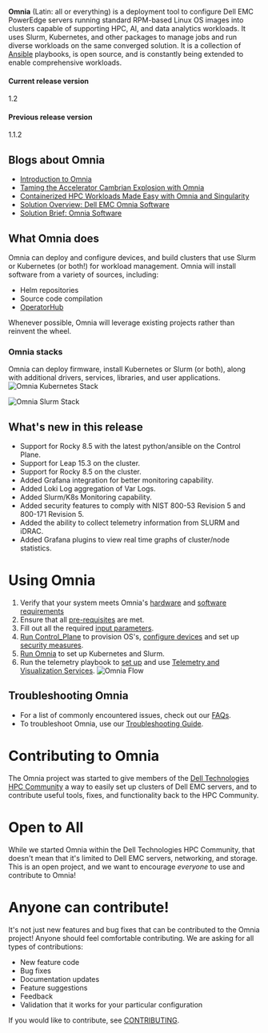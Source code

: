 **Omnia** (Latin: all or everything) is a deployment tool to configure Dell EMC PowerEdge servers running standard RPM-based Linux OS images into clusters capable of supporting HPC, AI, and data analytics workloads. It uses Slurm, Kubernetes, and other packages to manage jobs and run diverse workloads on the same converged solution. It is a collection of [Ansible](https://ansible.com) playbooks, is open source, and is constantly being extended to enable comprehensive workloads.

#### Current release version
1.2

#### Previous release version
1.1.2

## Blogs about Omnia
- [Introduction to Omnia](https://infohub.delltechnologies.com/p/omnia-open-source-deployment-of-high-performance-clusters-to-run-simulation-ai-and-data-analytics-workloads/)
- [Taming the Accelerator Cambrian Explosion with Omnia](https://infohub.delltechnologies.com/p/taming-the-accelerator-cambrian-explosion-with-omnia/)
- [Containerized HPC Workloads Made Easy with Omnia and Singularity](https://infohub.delltechnologies.com/p/containerized-hpc-workloads-made-easy-with-omnia-and-singularity/)
- [Solution Overview: Dell EMC Omnia Software](https://infohub.delltechnologies.com/section-assets/omnia-solution-overview)
- [Solution Brief: Omnia Software](https://infohub.delltechnologies.com/section-assets/omnia-solution-brief)

## What Omnia does
Omnia can deploy and configure devices, and build clusters that use Slurm or Kubernetes (or both!) for workload management. Omnia will install software from a variety of sources, including:
- Helm repositories
- Source code compilation
- [OperatorHub](https://operatorhub.io)

Whenever possible, Omnia will leverage existing projects rather than reinvent the wheel.

### Omnia stacks
Omnia can deploy firmware, install Kubernetes or Slurm (or both), along with additional drivers, services, libraries, and user applications.
![Omnia Kubernetes Stack](images/omnia-k8s.png)

![Omnia Slurm Stack](images/omnia-slurm.png)  

## What's new in this release
- Support for Rocky 8.5 with the latest python/ansible on the Control Plane.
- Support for Leap 15.3 on the cluster.
- Support for Rocky 8.5 on the cluster.
- Added Grafana integration for better monitoring capability.
- Added Loki Log aggregation of Var Logs.
- Added Slurm/K8s Monitoring capability.
- Added security features to comply with NIST 800-53 Revision 5 and 800-171 Revision 5.
- Added the ability to collect telemetry information from SLURM and iDRAC.
- Added Grafana plugins to view real time graphs of cluster/node statistics.

# Using Omnia
1. Verify that your system meets Omnia's [hardware](Support_Matrix/Hardware) and [software requirements](Support_Matrix/Software/Operating_Systems)
2. Ensure that all [pre-requisites](PreRequisites) are met.
3. Fill out all the required [input parameters](Input_Parameter_Guide).
4. [Run Control_Plane](Installation_Guides/INSTALL_OMNIA_CONTROL_PLANE.md) to provision OS's, [configure devices](Device_Configuration) and set up [security measures](Security).
5. [Run Omnia](Installation_Guides/INSTALL_OMNIA_CLI.md) to set up Kubernetes and Slurm.
6. Run the telemetry playbook to [set up](Installation_Guides/INSTALL_TELEMETRY.md) and use [Telemetry and Visualization Services](Telemetry_Visualization).
![Omnia Flow](images/Omnia_Flow.png)

## Troubleshooting Omnia
* For a list of commonly encountered issues, check out our [FAQs](Troubleshooting/FAQ.md).
* To troubleshoot Omnia, use our [Troubleshooting Guide](Troubleshooting/Troubleshooting_Guide.md).


# Contributing to Omnia
The Omnia project was started to give members of the [Dell Technologies HPC Community](https://dellhpc.org) a way to easily set up clusters of Dell EMC servers, and to contribute useful tools, fixes, and functionality back to the HPC Community.

# Open to All
While we started Omnia within the Dell Technologies HPC Community, that doesn't mean that it's limited to Dell EMC servers, networking, and storage. This is an open project, and we want to encourage *everyone* to use and contribute to Omnia!

# Anyone can contribute!
It's not just new features and bug fixes that can be contributed to the Omnia project! Anyone should feel comfortable contributing. We are asking for all types of contributions:
* New feature code
* Bug fixes
* Documentation updates
* Feature suggestions
* Feedback
* Validation that it works for your particular configuration

If you would like to contribute, see [CONTRIBUTING](https://github.com/dellhpc/omnia/blob/release/CONTRIBUTING.md).
